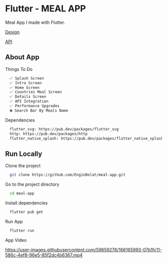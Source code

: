 # Flutter - MEAL APP

Meal App I made with Flutter.

[Design](https://www.figma.com/community/file/1101584409566959317)

[API](https://themealdb.com/api.php)

## About App

Things To Do

```bash
  ✅ Splash Screen
  ✅ Intro Screen
  ✅ Home Screen
  ✅ Countries Meal Screen
  ✅ Details Screen
  ✅ API Integration
  ✅ Performance Upgrades
  ❌ Search Bar By Meals Name
```

Dependencies

```bash
  flutter_svg: https://pub.dev/packages/flutter_svg
  http: https://pub.dev/packages/http
  flutter_native_splash: https://pub.dev/packages/flutter_native_splash
```



## Run Locally

Clone the project

```bash
  git clone https://github.com/EnginBolat/meal-app.git
```

Go to the project directory

```bash
  cd meal-app
```

Install dependencies

```bash
  flutter pub get
```

Run App

```bash
  flutter run
```

 App Video
 
 

https://user-images.githubusercontent.com/59659276/166165993-07b1fc11-586c-4ef8-96e5-85f2dc4b6367.mp4


